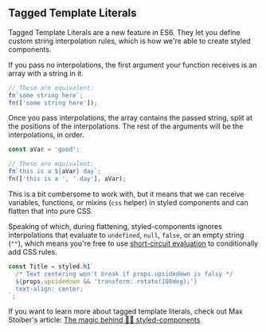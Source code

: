 ## Tagged Template Literals

Tagged Template Literals are a new feature in ES6. They let you define custom string interpolation rules,
which is how we're able to create styled components.

If you pass no interpolations, the first argument your function receives is an array with a string in it.

```jsx
// These are equivalent:
fn`some string here`;
fn(['some string here']);
```

Once you pass interpolations, the array contains the passed string, split at the positions of the interpolations.
The rest of the arguments will be the interpolations, in order.

```jsx
const aVar = 'good';

// These are equivalent:
fn`this is a ${aVar} day`;
fn(['this is a ', ' day'], aVar);
```

This is a bit cumbersome to work with, but it means that we can receive variables, functions, or mixins
(`css` helper) in styled components and can flatten that into pure CSS.

Speaking of which, during flattening, styled-components ignores interpolations that evaluate to `undefined`, `null`,
`false`, or an empty string (`""`), which means you're free to use
[short-circuit evaluation](https://developer.mozilla.org/en-US/docs/Web/JavaScript/Reference/Operators/Logical_AND#Short-circuit_evaluation)
to conditionally add CSS rules.

```jsx
const Title = styled.h1`
  /* Text centering won't break if props.upsidedown is falsy */
  ${props.upsidedown && 'transform: rotate(180deg);'}
  text-align: center;
`;
```

If you want to learn more about tagged template literals, check out Max Stoiber's article:
[The magic behind 💅🏾 styled-components](https://mxstbr.blog/2016/11/styled-components-magic-explained/)
